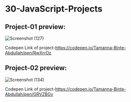 # 30-JavaScript-Projects

## Project-01 preview:

![Screenshot (127)](https://github.com/user-attachments/assets/090031f1-7bb8-4515-8b10-4125d5e84732)

Codepen Link of project-https://codepen.io/Tamanna-Binte-Abdullah/pen/RwXrrOz

## Project-02 preview:

![Screenshot (134)](https://github.com/user-attachments/assets/fbd2c0e4-2260-4dc6-921b-38e72076d06f)

Codepen Link of project-https://codepen.io/Tamanna-Binte-Abdullah/pen/GRVZBGv

